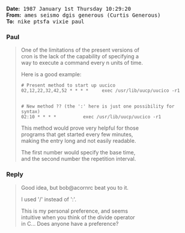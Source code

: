 
<!-- From ptsfa!ames!seismo!dgis!generous Thu Jan  1 07:33:17 1987 -->

**Date:** 
<kbd>1987 January 1st</kbd> 
<kbd>Thursday</kbd> 
<kbd>10:29:20</kbd> <br>
**From:** 
<kbd>ames</kbd> 
<kbd>seismo</kbd> 
<kbd>dgis</kbd> 
<kbd>generous (Curtis Generous)</kbd>  <br>
**To:** 
<kbd>nike</kbd> 
<kbd>ptsfa</kbd> 
<kbd>vixie</kbd> 
<kbd>paul</kbd> <br>

<!-- **Status:** `RO` -->

### Paul

> One of the limitations of the present versions of <br>
> cron is the lack of the capability of specifying a <br>
> way to execute a command every n units of time.
>
> Here is a good example:
>
> ```crontab
> # Present method to start up uucico
> 02,12,22,32,42,52 * * * * 	exec /usr/lib/uucp/uucico -r1
>
>
># New method ?? (the ':' here is just one possibility for syntax)
>02:10 * * * *			exec /usr/lib/uucp/uucico -r1
>```
>
> This method would prove very helpful for those <br>
> programs that get started every few minutes, <br>
> making the entry long and not easily readable.
>
> The first number would specify the base time, <br>
> and the second number the repetition interval.

### Reply

> Good idea, but bob@acornrc beat you to it.
>
> I used '/' instead of ':'.
>
> This is my personal preference, and seems <br>
> intuitive when you think of the divide operator <br>
> in C... Does anyone have a preference?